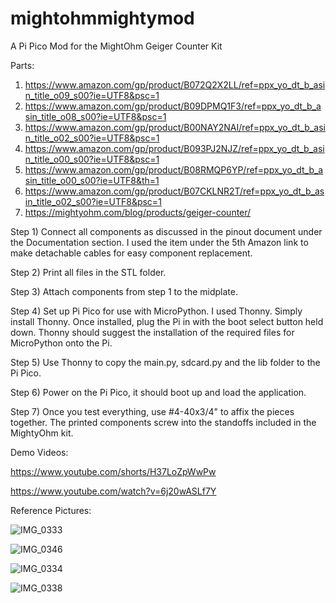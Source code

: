 # mightohmmightymod
A Pi Pico Mod for the MightOhm Geiger Counter Kit

Parts:

1) https://www.amazon.com/gp/product/B072Q2X2LL/ref=ppx_yo_dt_b_asin_title_o09_s00?ie=UTF8&psc=1
2) https://www.amazon.com/gp/product/B09DPMQ1F3/ref=ppx_yo_dt_b_asin_title_o08_s00?ie=UTF8&psc=1
3) https://www.amazon.com/gp/product/B00NAY2NAI/ref=ppx_yo_dt_b_asin_title_o02_s00?ie=UTF8&psc=1
4) https://www.amazon.com/gp/product/B093PJ2NJZ/ref=ppx_yo_dt_b_asin_title_o00_s00?ie=UTF8&psc=1
5) https://www.amazon.com/gp/product/B08RMQP6YP/ref=ppx_yo_dt_b_asin_title_o00_s00?ie=UTF8&th=1
6) https://www.amazon.com/gp/product/B07CKLNR2T/ref=ppx_yo_dt_b_asin_title_o02_s00?ie=UTF8&psc=1
7) https://mightyohm.com/blog/products/geiger-counter/

Step 1) Connect all components as discussed in the pinout document under the Documentation section. I used the item under the 5th Amazon link to make detachable cables for easy component replacement. 

Step 2) Print all files in the STL folder.

Step 3) Attach components from step 1 to the midplate.

Step 4) Set up Pi Pico for use with MicroPython. I used Thonny. Simply install Thonny. Once installed, plug the Pi in with the boot select button held down. Thonny should suggest the installation of the required files for MicroPython onto the Pi. 

Step 5) Use Thonny to copy the main.py, sdcard.py and the lib folder to the Pi Pico. 

Step 6) Power on the Pi Pico, it should boot up and load the application. 

Step 7) Once you test everything, use #4-40x3/4" to affix the pieces together. The printed components screw into the standoffs included in the MightyOhm kit. 

Demo Videos:

https://www.youtube.com/shorts/H37LoZpWwPw

https://www.youtube.com/watch?v=6j20wASLf7Y

Reference Pictures:

![IMG_0333](https://user-images.githubusercontent.com/118999263/203877978-4ca4c1a1-4ab0-4144-ad73-19199ea3d9b2.jpeg)

![IMG_0346](https://user-images.githubusercontent.com/118999263/203877989-61a0076b-e78d-45ed-b960-32e18d5fa310.JPG)

![IMG_0334](https://user-images.githubusercontent.com/118999263/203877999-b6fe1c10-d57e-45d5-ba93-95b97692edf8.jpeg)

![IMG_0338](https://user-images.githubusercontent.com/118999263/203878005-e648ba02-c0b3-4b4d-baf3-4961ed177ec4.jpeg)
